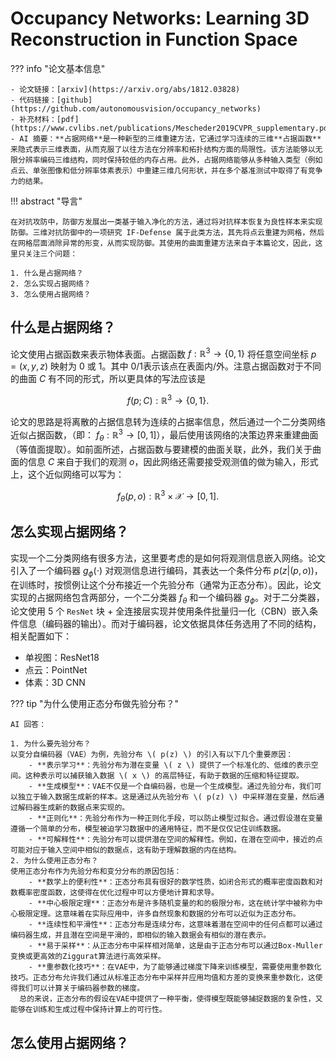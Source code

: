 # Occupancy Networks: Learning 3D Reconstruction in Function Space

??? info "论文基本信息"

    - 论文链接：[arxiv](https://arxiv.org/abs/1812.03828)
    - 代码链接：[github](https://github.com/autonomousvision/occupancy_networks)
    - 补充材料：[pdf](https://www.cvlibs.net/publications/Mescheder2019CVPR_supplementary.pdf)
    - AI 摘要：**占据网络**是一种新型的三维重建方法，它通过学习连续的三维**占据函数**来隐式表示三维表面，从而克服了以往方法在分辨率和拓扑结构方面的局限性。该方法能够以无限分辨率编码三维结构，同时保持较低的内存占用。此外，占据网络能够从多种输入类型（例如点云、单张图像和低分辨率体素表示）中重建三维几何形状，并在多个基准测试中取得了有竞争力的结果。

!!! abstract "导言"

    在对抗攻防中，防御方发展出一类基于输入净化的方法，通过将对抗样本恢复为良性样本来实现防御。三维对抗防御中的一项研究 IF-Defense 属于此类方法，其先将点云重建为网格，然后在网格层面消除异常的形变，从而实现防御。其使用的曲面重建方法来自于本篇论文，因此，这里只关注三个问题：

    1. 什么是占据网络？
    2. 怎么实现占据网络？
    3. 怎么使用占据网络？

## 什么是占据网络？

论文使用占据函数来表示物体表面。占据函数 $f:\mathbb{R}^3\rightarrow \{0,1\}$ 将任意空间坐标 $p=(x,y,z)$ 映射为 $0$ 或 $1$。其中 $0/1$​​ 表示该点在表面内/外。注意占据函数对于不同的曲面 $C$ 有不同的形式，所以更具体的写法应该是

$$
f(p;C):\mathbb{R}^3\rightarrow \{0,1\}.
$$

论文的思路是将离散的占据信息转为连续的占据率信息，然后通过一个二分类网络近似占据函数，（即： $f_{\theta}:\mathbb{R}^3\rightarrow [0,1]$），最后使用该网络的决策边界来重建曲面（等值面提取）。如前面所述，占据函数与要建模的曲面关联，此外，我们关于曲面的信息 $C$ 来自于我们的观测 $o$，因此网络还需要接受观测值的做为输入，形式上，这个近似网络可以写为：

$$
f_{\theta}(p, o):\mathbb{R}^3\times \mathcal{X}\rightarrow [0,1].
$$

## 怎么实现占据网络？

实现一个二分类网络有很多方法，这里要考虑的是如何将观测信息嵌入网络。论文引入了一个编码器 $g_{\phi}(\cdot)$ 对观测信息进行编码，其表达一个条件分布 $p(z|(p, o))$，在训练时，按惯例让这个分布接近一个先验分布（通常为正态分布）。因此，论文实现的占据网络包含两部分，一个二分类器 $f_{\theta}$ 和一个编码器 $g_{\phi}$。对于二分类器，论文使用 5 个 `ResNet` 块 + 全连接层实现并使用条件批量归一化（CBN）嵌入条件信息（编码器的输出）。而对于编码器，论文依据具体任务选用了不同的结构，相关配置如下：

- 单视图：ResNet18
- 点云：PointNet
- 体素：3D CNN

??? tip "为什么使用正态分布做先验分布？"

    AI 回答：

    1. 为什么要先验分布？
    以变分自编码器（VAE）为例，先验分布 \( p(z) \) 的引入有以下几个重要原因：
        - **表示学习**：先验分布为潜在变量 \( z \) 提供了一个标准化的、低维的表示空间。这种表示可以捕获输入数据 \( x \) 的高层特征，有助于数据的压缩和特征提取。
        - **生成模型**：VAE不仅是一个自编码器，也是一个生成模型。通过先验分布，我们可以独立于输入数据生成新的样本。这是通过从先验分布 \( p(z) \) 中采样潜在变量，然后通过解码器生成新的数据点来实现的。
        - **正则化**：先验分布作为一种正则化手段，可以防止模型过拟合。通过假设潜在变量遵循一个简单的分布，模型被迫学习数据中的通用特征，而不是仅仅记住训练数据。
        - **可解释性**：先验分布可以提供潜在空间的解释性。例如，在潜在空间中，接近的点可能对应于输入空间中相似的数据点，这有助于理解数据的内在结构。
    2. 为什么使用正态分布？
    使用正态分布作为先验分布和变分分布的原因包括：
        - **数学上的便利性**：正态分布具有很好的数学性质，如闭合形式的概率密度函数和对数概率密度函数，这使得在优化过程中可以方便地计算和求导。
        - **中心极限定理**：正态分布是许多随机变量的和的极限分布，这在统计学中被称为中心极限定理。这意味着在实际应用中，许多自然现象和数据的分布可以近似为正态分布。
        - **连续性和平滑性**：正态分布是连续分布，这意味着潜在空间中的任何点都可以通过编码器生成，并且潜在空间是平滑的，即相似的输入数据会有相似的潜在表示。
        - **易于采样**：从正态分布中采样相对简单，这是由于正态分布可以通过Box-Muller变换或更高效的Ziggurat算法进行高效采样。
        - **重参数化技巧**：在VAE中，为了能够通过梯度下降来训练模型，需要使用重参数化技巧。正态分布允许我们通过从标准正态分布中采样并应用均值和方差的变换来重参数化，这使得我们可以计算关于编码器参数的梯度。
      总的来说，正态分布的假设在VAE中提供了一种平衡，使得模型既能够捕捉数据的复杂性，又能够在训练和生成过程中保持计算上的可行性。

## 怎么使用占据网络？

